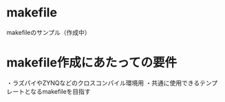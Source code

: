 # makefile

makefileのサンプル（作成中）

# makefile作成にあたっての要件

・ラズパイやZYNQなどのクロスコンパイル環境用
・共通に使用できるテンプレートとなるmakefileを目指す

